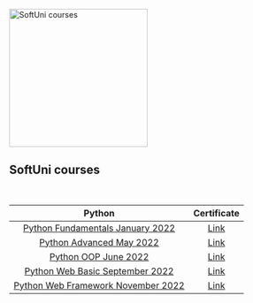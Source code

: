 <p align="left">
  <img width="250" src="https://upload.wikimedia.org/wikipedia/commons/7/76/Logo_Software_University_%28SoftUni%29_-_blue.png" alt="SoftUni courses">
</p>
<h2 align="left">SoftUni courses</h2>
<br />

|                                                         Python                                                          |                           Certificate                           |
|:-----------------------------------------------------------------------------------------------------------------------:|:---------------------------------------------------------------:|
| [Python Fundamentals January 2022](https://softuni.bg/trainings/3609/programming-fundamentals-with-python-january-2022) | [Link](https://softuni.bg/certificates/details/129052/89f8feff) |
|                 [Python Advanced May 2022](https://softuni.bg/trainings/3704/python-advanced-may-2022)                  | [Link](https://softuni.bg/certificates/details/135909/7c00c1d4) |
|                 [Python OOP June 2022](https://softuni.bg/trainings/3704/python-advanced-may-2022)                  | [Link](https://softuni.bg/certificates/details/140904/f5d21a1b) |
|                 [Python Web Basic September 2022](https://softuni.bg/trainings/3858/python-web-basics-september-2022)                  | [Link](https://softuni.bg/certificates/details/147065/3b35598e) |
|                 [Python Web Framework November 2022](https://softuni.bg/trainings/3859/python-web-framework-november-2022)                  | [Link](https://softuni.bg/certificates/details/152963/2a09954a) |
